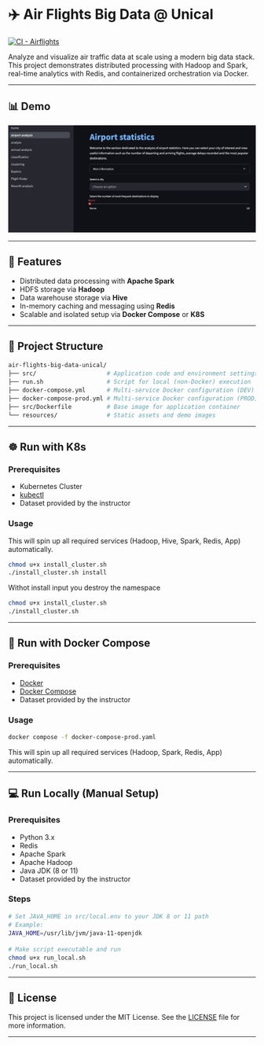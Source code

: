 # ✈️ Air Flights Big Data @ Unical

[![CI - Airflights](https://github.com/umbertocicciaa/air-flights-big-data-unical/actions/workflows/airflights.yml/badge.svg)](https://github.com/umbertocicciaa/air-flights-big-data-unical/actions/workflows/airflights.yml)

Analyze and visualize air traffic data at scale using a modern big data stack. This project demonstrates distributed processing with Hadoop and Spark, real-time analytics with Redis, and containerized orchestration via Docker.

---

## 📊 Demo

![Demo](resources/demo.png)

---

## 🚀 Features

- Distributed data processing with **Apache Spark**
- HDFS storage via **Hadoop**
- Data warehouse storage via **Hive**
- In-memory caching and messaging using **Redis**
- Scalable and isolated setup via **Docker Compose** or **K8S**

---

## 🧱 Project Structure

```bash
air-flights-big-data-unical/
├── src/                    # Application code and environment settings
├── run.sh                  # Script for local (non-Docker) execution
├── docker-compose.yml      # Multi-service Docker configuration (DEV)
├── docker-compose-prod.yml # Multi-service Docker configuration (PROD)
├── src/Dockerfile          # Base image for application container
└── resources/              # Static assets and demo images
```

---

## ☸️ Run with K8s

### Prerequisites

- Kubernetes Cluster
- [kubectl](https://kubernetes.io/docs/reference/kubectl/)
- Dataset provided by the instructor

### Usage

This will spin up all required services (Hadoop, Hive, Spark, Redis, App) automatically.

```bash
chmod u+x install_cluster.sh
./install_cluster.sh install
```

Withot install input you destroy the namespace

```bash
chmod u+x install_cluster.sh
./install_cluster.sh
```

---

## 🐳 Run with Docker Compose

### Prerequisites

- [Docker](https://www.docker.com/)
- [Docker Compose](https://docs.docker.com/compose/)
- Dataset provided by the instructor

### Usage

```bash
docker compose -f docker-compose-prod.yaml
```

This will spin up all required services (Hadoop, Spark, Redis, App) automatically.

---

## 💻 Run Locally (Manual Setup)

### Prerequisites

- Python 3.x
- Redis
- Apache Spark
- Apache Hadoop
- Java JDK (8 or 11)
- Dataset provided by the instructor

### Steps

```bash
# Set JAVA_HOME in src/local.env to your JDK 8 or 11 path
# Example: 
JAVA_HOME=/usr/lib/jvm/java-11-openjdk

# Make script executable and run
chmod u+x run_local.sh
./run_local.sh
```

---

## 📄 License

This project is licensed under the MIT License. See the [LICENSE](LICENSE) file for more information.

---
